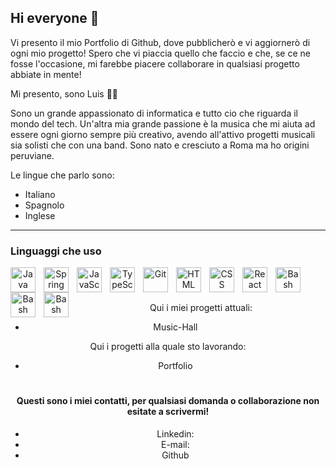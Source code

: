 ## Hi everyone 👋

<!--
**id-Luis00/id-Luis00** is a ✨ _special_ ✨ repository because its `README.md` (this file) appears on your GitHub profile.

Here are some ideas to get you started:

- 🔭 I’m currently working on ...
- 🌱 I’m currently learning ...
- 👯 I’m looking to collaborate on ...
- 🤔 I’m looking for help with ...
- 💬 Ask me about ...
- 📫 How to reach me: ...
- 😄 Pronouns: ...
- ⚡ Fun fact: ...
-->

Vi presento il mio Portfolio di Github, dove pubblicherò e vi aggiornerò di ogni mio progetto!
Spero che vi piaccia quello che faccio e che, se ce ne fosse l'occasione, mi farebbe piacere collaborare in qualsiasi progetto abbiate in mente!

Mi presento, sono Luis 🙋🏾

Sono un grande appassionato di informatica e tutto cio che riguarda il mondo del tech. Un'altra mia grande passione è la
musica che mi aiuta ad essere ogni giorno sempre più creativo, avendo all'attivo progetti musicali sia solisti che con una band.
Sono nato e cresciuto a Roma ma ho origini peruviane.

Le lingue che parlo sono:
- Italiano
- Spagnolo
- Inglese

---

### Linguaggi che uso
<div style="text-align:center">
  <img align="left" alt="Java" width="40px" style="padding-right:10px;" src="https://cdn.jsdelivr.net/gh/devicons/devicon/icons/java/java-original.svg"/>
  <img align="left" alt="Spring" width="40px" style="padding-right:10px;" src="https://cdn.jsdelivr.net/gh/devicons/devicon/icons/spring/spring-original.svg" />
  <img align="left" alt="JavaScript" width="40px" style="padding-right:10px;" src="https://cdn.jsdelivr.net/gh/devicons/devicon/icons/javascript/javascript-plain.svg" />
  <img align="left" alt="TypeScript" width="40px" style="padding-right:10px;" src="https://cdn.jsdelivr.net/gh/devicons/devicon/icons/typescript/typescript-plain.svg" />
  <img align="left" alt="Git" width="40px" style="padding-right:10px;" src="https://cdn.jsdelivr.net/gh/devicons/devicon/icons/git/git-original.svg" />
  <img align="left" alt="HTML" width="40px" style="padding-right:10px;" src="https://cdn.jsdelivr.net/gh/devicons/devicon/icons/html5/html5-plain.svg" />
  <img align="left" alt="CSS" width="40px" style="padding-right:10px;" src="https://cdn.jsdelivr.net/gh/devicons/devicon/icons/css3/css3-plain.svg" />
  <img align="left" alt="React" width="40px" style="padding-right:10px;" src="https://cdn.jsdelivr.net/gh/devicons/devicon/icons/react/react-original.svg" />
  <img align="left" alt="Bash" width="40px" style="padding-right:10px;" src="https://cdn.jsdelivr.net/gh/devicons/devicon/icons/bash/bash-original.svg" />
  <img align="left" alt="Bash" width="40px" style="padding-right:10px;" src="https://cdn.jsdelivr.net/gh/devicons/devicon@latest/icons/bootstrap/bootstrap-original.svg" />
  <img align="left" alt="Bash" width="40px" style="padding-right:10px;" src="https://cdn.jsdelivr.net/gh/devicons/devicon@latest/icons/python/python-original.svg" />
<div/>

<br/>

#

Qui i miei progetti attuali:
- Music-Hall

Qui i progetti alla quale sto lavorando:
- Portfolio

#

#### Questi sono i miei contatti, per qualsiasi domanda o collaborazione non esitate a scrivermi!

- Linkedin:
- E-mail:
- Github



